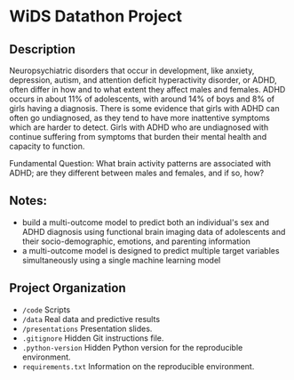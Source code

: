 # WiDS Datathon Project


## Description

Neuropsychiatric disorders that occur in development, like anxiety,
depression, autism, and attention deficit hyperactivity disorder, or
ADHD, often differ in how and to what extent they affect males and
females. ADHD occurs in about 11% of adolescents, with around 14% of
boys and 8% of girls having a diagnosis. There is some evidence that
girls with ADHD can often go undiagnosed, as they tend to have more
inattentive symptoms which are harder to detect. Girls with ADHD who are
undiagnosed with continue suffering from symptoms that burden their
mental health and capacity to function.

Fundamental Question: What brain activity patterns are associated with ADHD; are they different between males and females, and if so, how?

## Notes:
- build a multi-outcome model to predict both an individual's sex and ADHD diagnosis using functional brain imaging data of adolescents and their socio-demographic, emotions, and parenting information
- a multi-outcome model is designed to predict multiple target variables simultaneously using a single machine learning model

## Project Organization

- `/code` Scripts
- `/data` Real data and predictive results
- `/presentations` Presentation slides.
- `.gitignore` Hidden Git instructions file.
- `.python-version` Hidden Python version for the reproducible
  environment.
- `requirements.txt` Information on the reproducible environment.
